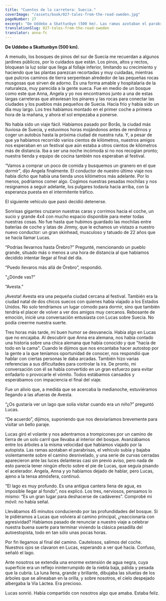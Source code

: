 ```yaml
---
title: "Cuentos de la carretera: Suecia."
coverImage: "/assets/book/027-tales-from-the-road-sweden.jpg"
pageNumber: 27
excerpt: "De Uddebo a Skattunbyn (500 km). Las ramas azotaban el parabrisas, el vehículo subía y bajaba violentamente sobre el camino desnivelado, y una serie de curvas cerradas aparecieron ante las luces delanteras casi sin previo aviso."
translationSlug: 027-tales-from-the-road-sweden
translator: anna-fc
---
```


**De Uddebo a Skattunbyn (500 km).**

A menudo, los bosques de pinos del sur de Suecia me recuerdan a algunos jardines públicos, por lo cuidados que están. Los pinos, altos y rectos, bloquean la luz solar que llega al follaje inferior, limitando su crecimiento y haciendo que las plantas parezcan recortadas y muy cuidadas, mientras que pulcros caminos de tierra serpentean alrededor de las pequeñas rocas musgosas que sirven de adorno. Es una forma amable y hospitalaria de la naturaleza, muy parecida a la gente sueca. Fue en medio de un bosque como este que Anna, Angela y yo nos encontramos junto a una de estas largas carreteras que atraviesan los pinares y las rocas para conectar las ciudades y los pueblos más pequeños de Suecia. Hacía frío y había sido un día muy largo. Los tres habíamos montado en el primer coche a primera hora de la mañana, y ahora el sol empezaba a ponerse.

No había sido un viaje fácil. Habíamos pasado por Borås, la ciudad más lluviosa de Suecia, y estuvimos horas mojándonos antes de rendirnos y coger un autobús hasta la próxima ciudad de nuestra ruta. Y, a pesar de que ya habíamos recorrido varios cientos de kilómetros, nuestros amigos nos esperaban en un festival que aún estaba a otros cientos de kilómetros más de distancia. Iba a ser una noche incómoda si no nos recogían pronto; nuestra tienda y equipo de cocina también nos esperaban al festival.

“Vamos a comprar un poco de comida y busquemos un granero en el que dormir”, dijo Angela finalmente. El conductor de nuestro último viaje nos había dicho que había una tienda unos kilómetros más adelante. Por lo menos, podríamos comer algo. Cogimos nuestras pesadas mochilas y nos resignamos a seguir adelante, los pulgares todavía hacia arriba, con la esperanza puesta en el intermitente tráfico.

El siguiente vehículo que pasó decidió detenerse.

Sonrisas gigantes cruzaron nuestras caras y corrimos hacia el coche, un sucio y grande 4x4 con mucho espacio disponible para meter todas nuestras cosas. No fue hasta que hubimos guardado las mochilas entre baterías de coche y latas de Jimmy, que le echamos un vistazo a nuestro nuevo conductor: un gran skinhead, musculoso y tatuado de 22 años que se hacía llamar Lucas.

“Podrías llevarnos hasta Örebro?” Pregunté, mencionando un pueblo grande, situado más o menos a una hora de distancia al que habíamos decidido intentar llegar al final del día.

“Puedo llevaros más allá de Örebro”, respondió.

"¿Dónde vas?"

“Avesta.”

¡Avesta! Avesta era una pequeña ciudad cercana al festival. También era la ciudad natal de dos chicos suecos con quienes había viajado a los Estados Unidos. No solo tendríamos un lugar cómodo para dormir, sino que también tendría el placer de volver a ver dos amigos muy cercanos. Rebosante de emoción, inicié una conversación entusiasta con Lucas sobre Suecia. No podía creerme nuestra suerte.

Tres horas más tarde, mi buen humor se desvanecía. Había algo en Lucas que no encajaba. Al descubrir que Anna era alemana, nos había contado una historia sobre una chica alemana que había conocido y que "hacía de todo en la cama". Cuando le dijimos que nos encantaba hacer autostop por la gente a la que teníamos oportunidad de conocer, nos respondió que hablar con ciertas personas le daba arcadas. También hizo varias referencias a sus dificultades para controlar la ira. De pronto, mi conversación con él se había convertido en un gran esfuerzo para evitar enfadarlo o provocarle el vómito. Todos estábamos cansados y esperábamos con impaciencia el final del viaje.

Fue un alivio que, a medida que se acercaba la medianoche, estuviéramos llegando a las afueras de Avesta.

“¿Os gustaría ver un lago que solía visitar cuando era un niño?” preguntó Lucas.

“De acuerdo”, dijimos, suponiendo que nos desviaríamos brevemente para visitar un bello paraje.

Lucas giró el volante y nos adentramos a trompicones por un camino de tierra de un solo carril que llevaba al interior del bosque. Avanzábamos entre los árboles a la misma velocidad que habíamos viajado por la autopista. Las ramas azotaban el parabrisas, el vehículo subía y bajaba violentamente sobre el camino desnivelado, y una serie de curvas cerradas aparecieron ante las luces delanteras casi sin previo aviso, pero nada de esto parecía tener ningún efecto sobre el pie de Lucas, que seguía pisando el acelerador. Angela, Anna y yo habíamos dejado de hablar, pero Lucas, ajeno a la tensa atmósfera, continuó.

“El lago es muy profundo. Es una antigua cantera llena de agua, es imposible llegar al fondo", nos explicó. Los tres, nerviosos, pensamos lo mismo: “Es un gran lugar para deshacerse de cadáveres”. Comprobé mi móvil: no había señal.

Llevábamos 45 minutos conduciendo por las profundidades del bosque. Si le pidiéramos a Lucas que volviera al camino principal, ¿reaccionaría con agresividad? Habíamos pasado de renunciar a nuestro viaje a celebrar nuestra buena suerte para terminar viviendo la clásica pesadilla del autoestopista, todo en tan sólo unas pocas horas.

Por fin llegamos al final del camino. Cautelosos, salimos del coche. Nuestros ojos se clavaron en Lucas, esperando a ver qué hacía. Confuso, señaló el lago.

Ante nosotros se extendía una enorme extensión de agua negra, cuya superficie era un reflejo ininterrumpido de la niebla baja, pálida y pesada que la cubría. La luna llena, grande y brillante, dibujaba las siluetas de los árboles que se alineaban en la orilla, y sobre nosotros, el cielo despejado albergaba la Vía Láctea. Era precioso.

Lucas sonrió. Había compartido con nosotros algo que amaba. Estaba feliz.
